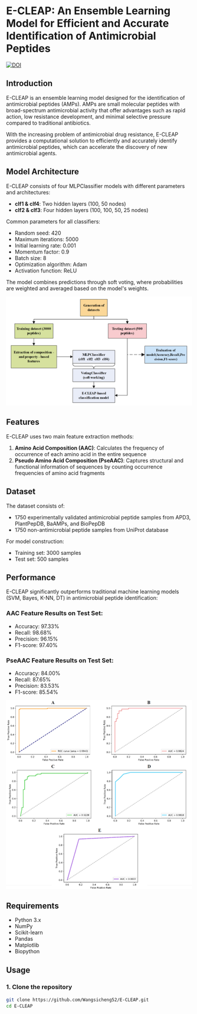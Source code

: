 # E-CLEAP: An Ensemble Learning Model for Efficient and Accurate Identification of Antimicrobial Peptides

[![DOI](https://img.shields.io/badge/DOI-10.1371%2Fjournal.pone.0300125-blue)](https://doi.org/10.1371/journal.pone.0300125)

## Introduction

E-CLEAP is an ensemble learning model designed for the identification of antimicrobial peptides (AMPs). AMPs are small molecular peptides with broad-spectrum antimicrobial activity that offer advantages such as rapid action, low resistance development, and minimal selective pressure compared to traditional antibiotics.

With the increasing problem of antimicrobial drug resistance, E-CLEAP provides a computational solution to efficiently and accurately identify antimicrobial peptides, which can accelerate the discovery of new antimicrobial agents.

## Model Architecture

E-CLEAP consists of four MLPClassifier models with different parameters and architectures:

- **clf1 & clf4**: Two hidden layers (100, 50 nodes)
- **clf2 & clf3**: Four hidden layers (100, 100, 50, 25 nodes)

Common parameters for all classifiers:
- Random seed: 420
- Maximum iterations: 5000
- Initial learning rate: 0.001
- Momentum factor: 0.9
- Batch size: 8
- Optimization algorithm: Adam
- Activation function: ReLU

The model combines predictions through soft voting, where probabilities are weighted and averaged based on the model's weights.

![Ensemble model architecture diagram](images/Fig2.jpg)

## Features

E-CLEAP uses two main feature extraction methods:

1. **Amino Acid Composition (AAC)**: Calculates the frequency of occurrence of each amino acid in the entire sequence
2. **Pseudo Amino Acid Composition (PseAAC)**: Captures structural and functional information of sequences by counting occurrence frequencies of amino acid fragments

## Dataset

The dataset consists of:
- 1750 experimentally validated antimicrobial peptide samples from APD3, PlantPepDB, BaAMPs, and BioPepDB
- 1750 non-antimicrobial peptide samples from UniProt database

For model construction:
- Training set: 3000 samples
- Test set: 500 samples

## Performance

E-CLEAP significantly outperforms traditional machine learning models (SVM, Bayes, K-NN, DT) in antimicrobial peptide identification:

### AAC Feature Results on Test Set:
- Accuracy: 97.33%
- Recall: 98.68%
- Precision: 96.15%
- F1-score: 97.40%

### PseAAC Feature Results on Test Set:
- Accuracy: 84.00%
- Recall: 87.65% 
- Precision: 83.53%
- F1-score: 85.54%

![ROC curves and AUC values for different models on the test set (AAC features)](images/Fig6.png)

## Requirements

- Python 3.x
- NumPy
- Scikit-learn
- Pandas
- Matplotlib
- Biopython

## Usage

### 1. Clone the repository

```bash
git clone https://github.com/Wangsicheng52/E-CLEAP.git
cd E-CLEAP
